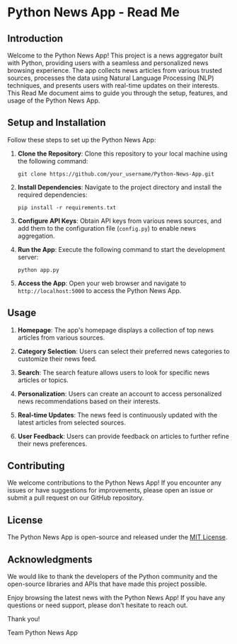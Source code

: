 # Python News App - Read Me

## Introduction

Welcome to the Python News App! This project is a news aggregator built with Python, providing users with a seamless and personalized news browsing experience. The app collects news articles from various trusted sources, processes the data using Natural Language Processing (NLP) techniques, and presents users with real-time updates on their interests. This Read Me document aims to guide you through the setup, features, and usage of the Python News App.
## Setup and Installation

Follow these steps to set up the Python News App:

1. **Clone the Repository**: Clone this repository to your local machine using the following command:

   ```
   git clone https://github.com/your_username/Python-News-App.git
   ```

2. **Install Dependencies**: Navigate to the project directory and install the required dependencies:

   ```
   pip install -r requirements.txt
   ```

3. **Configure API Keys**: Obtain API keys from various news sources, and add them to the configuration file (`config.py`) to enable news aggregation.

4. **Run the App**: Execute the following command to start the development server:

   ```
   python app.py
   ```

5. **Access the App**: Open your web browser and navigate to `http://localhost:5000` to access the Python News App.

## Usage

1. **Homepage**: The app's homepage displays a collection of top news articles from various sources.

2. **Category Selection**: Users can select their preferred news categories to customize their news feed.

3. **Search**: The search feature allows users to look for specific news articles or topics.

4. **Personalization**: Users can create an account to access personalized news recommendations based on their interests.

5. **Real-time Updates**: The news feed is continuously updated with the latest articles from selected sources.

6. **User Feedback**: Users can provide feedback on articles to further refine their news preferences.

## Contributing

We welcome contributions to the Python News App! If you encounter any issues or have suggestions for improvements, please open an issue or submit a pull request on our GitHub repository.

## License

The Python News App is open-source and released under the [MIT License](link_to_license_file).

## Acknowledgments

We would like to thank the developers of the Python community and the open-source libraries and APIs that have made this project possible.

Enjoy browsing the latest news with the Python News App! If you have any questions or need support, please don't hesitate to reach out.

Thank you!

Team Python News App
